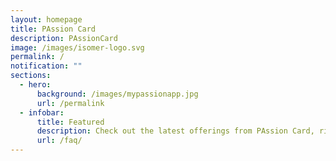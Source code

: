 ```yaml
---
layout: homepage
title: PAssion Card
description: PAssionCard
image: /images/isomer-logo.svg
permalink: /
notification: ""
sections:
  - hero:
      background: /images/mypassionapp.jpg
      url: /permalink
  - infobar:
      title: Featured
      description: Check out the latest offerings from PAssion Card, right here, right now.
      url: /faq/
---
```

